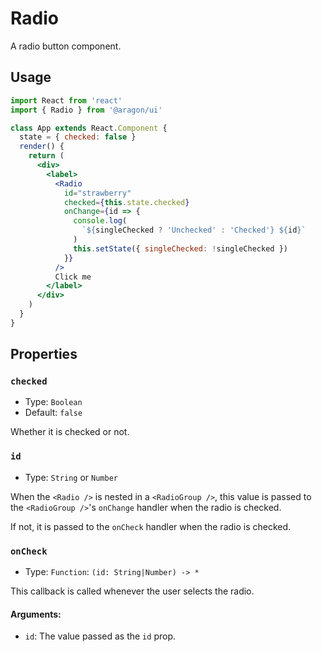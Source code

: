 # Radio

A radio button component.

## Usage

```jsx
import React from 'react'
import { Radio } from '@aragon/ui'

class App extends React.Component {
  state = { checked: false }
  render() {
    return (
      <div>
        <label>
          <Radio
            id="strawberry"
            checked={this.state.checked}
            onChange={id => {
              console.log(
                `${singleChecked ? 'Unchecked' : 'Checked'} ${id}`
              )
              this.setState({ singleChecked: !singleChecked })
            }}
          />
          Click me
        </label>
      </div>
    )
  }
}
```

## Properties

### `checked`

- Type: `Boolean`
- Default: `false`

Whether it is checked or not.

### `id`

- Type: `String` or `Number`

When the `<Radio />` is nested in a `<RadioGroup />`, this value is passed to
the `<RadioGroup />`'s `onChange` handler when the radio is checked.

If not, it is passed to the `onCheck` handler when the radio is checked.

### `onCheck`

- Type: `Function`: `(id: String|Number) -> *`

This callback is called whenever the user selects the radio.

#### Arguments:

- `id`: The value passed as the `id` prop.

